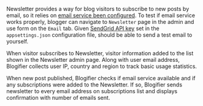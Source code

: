 Newsletter provides a way for blog visitors to subscribe to new posts by email, so it relies 
on [email service been configured](https://github.com/blogifierdotnet/Blogifier/blob/master/docs/SendGrid.md).
To test if email service works properly, blogger can navigate to `Newsletter` page in the admin 
and use form on the `Email` tab. Given [SendGrid API key](https://github.com/blogifierdotnet/Blogifier/blob/master/docs/SendGrid.md) 
set in the `appsettings.json` configuration file, should be able to send a test email to yourself.

When visitor subscribes to Newsletter, visitor information added to the list shown in the Newsletter admin page.
Along with user email address, Blogifier collects user IP, country and region to track basic usage statistics.

When new post published, Blogifier checks if email service available and if any subscriptions were added to the Newsletter. 
If so, Blogifier sends newsletter to every email address on subscriptions list and displays confirmation with number of emails sent.